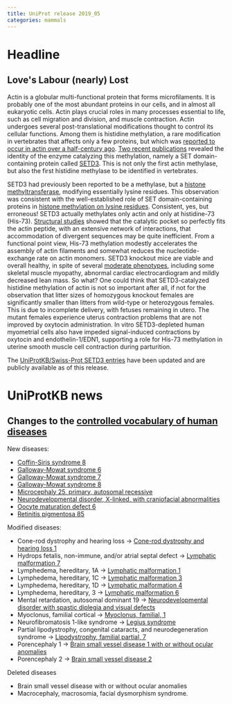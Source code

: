 ```yaml
---
title: UniProt release 2019_05
categories: mammals
---
```


# Headline

## Love's Labour (nearly) Lost

Actin is a globular multi-functional protein that forms microfilaments. It is probably one of the most abundant proteins in our cells, and in almost all eukaryotic cells. Actin plays crucial roles in many processes essential to life, such as cell migration and division, and muscle contraction. Actin undergoes several post-translational modifications thought to control its cellular functions. Among them is histidine methylation, a rare modification in vertebrates that affects only a few proteins, but which was [reported to occur in actin over a half-century ago](https://www.ncbi.nlm.nih.gov/pubmed/6056634). [Two recent publications](https://www.ncbi.nlm.nih.gov/pubmed/30526847,30626964) revealed the identity of the enzyme catalyzing this methylation, namely a SET domain-containing protein called [SETD3](http://www.uniprot.org/uniprot/?query=gene:setd3+reviewed:yes). This is not only the first actin methylase, but also the first histidine methylase to be identified in vertebrates.

SETD3 had previously been reported to be a methylase, but a [histone methyltransferase](https://www.ncbi.nlm.nih.gov/pubmed/21832073), modifying essentially lysine residues. This observation was consistent with the well-established role of SET domain-containing proteins in [histone methylation on lysine residues](https://www.ncbi.nlm.nih.gov/pubmed/10949293,12067650,12575990,14675547,16086857,17013555,19308066). Consistent, yes, but erroneous! SETD3 actually methylates only actin and only at histidine-73 (His-73). [Structural studies](https://www.ncbi.nlm.nih.gov/pubmed/30626964) showed that the catalytic pocket so perfectly fits the actin peptide, with an extensive network of interactions, that accommodation of divergent sequences may be quite inefficient. From a functional point view, His-73 methylation modestly accelerates the assembly of actin filaments and somewhat reduces the nucleotide-exchange rate on actin monomers. SETD3 knockout mice are viable and overall healthy, in spite of several [moderate phenotypes](http://www.mousephenotype.org/data/genes/MGI:1289184#section-associations), including some skeletal muscle myopathy, abnormal cardiac electrocardiogram and mildly decreased lean mass. So what? One could think that SETD3-catalyzed histidine methylation of actin is not so important after all, if not for the observation that litter sizes of homozygous knockout females are significantly smaller than litters from wild-type or heterozygous females. This is due to incomplete delivery, with fetuses remaining in utero. The mutant females experience uterus contraction problems that are not improved by oxytocin administration. In vitro SETD3-depleted human myometrial cells also have impeded signal-induced contractions by oxytocin and endothelin-1/EDN1, supporting a role for His-73 methylation in uterine smooth muscle cell contraction during parturition.

The [UniProtKB/Swiss-Prot SETD3 entries](http://www.uniprot.org/uniprot/?query=gene:setd3+reviewed:yes) have been updated and are publicly available as of this release.

# UniProtKB news

## Changes to the [controlled vocabulary of human diseases](https://ftp.uniprot.org/pub/databases/uniprot/current_release/knowledgebase/complete/docs/humdisease)

New diseases:

-   [Coffin-Siris syndrome 8](http://www.uniprot.org/diseases/DI-05497)
-   [Galloway-Mowat syndrome 6](http://www.uniprot.org/diseases/DI-05498)
-   [Galloway-Mowat syndrome 7](http://www.uniprot.org/diseases/DI-05499)
-   [Galloway-Mowat syndrome 8](http://www.uniprot.org/diseases/DI-05500)
-   [Microcephaly 25, primary, autosomal recessive](http://www.uniprot.org/diseases/DI-05495)
-   [Neurodevelopmental disorder, X-linked, with craniofacial abnormalities](http://www.uniprot.org/diseases/DI-05502)
-   [Oocyte maturation defect 6](http://www.uniprot.org/diseases/DI-05501)
-   [Retinitis pigmentosa 85](http://www.uniprot.org/diseases/DI-05496)

Modified diseases:

-   Cone-rod dystrophy and hearing loss -&gt; [Cone-rod dystrophy and hearing loss 1](http://www.uniprot.org/diseases/DI-04912)
-   Hydrops fetalis, non-immune, and/or atrial septal defect -&gt; [Lymphatic malformation 7](http://www.uniprot.org/diseases/DI-04930)
-   Lymphedema, hereditary, 1A -&gt; [Lymphatic malformation 1](http://www.uniprot.org/diseases/DI-00692)
-   Lymphedema, hereditary, 1C -&gt; [Lymphatic malformation 3](http://www.uniprot.org/diseases/DI-02795)
-   Lymphedema, hereditary, 1D -&gt; [Lymphatic malformation 4](http://www.uniprot.org/diseases/DI-04160)
-   Lymphedema, hereditary, 3 -&gt; [Lymphatic malformation 6](http://www.uniprot.org/diseases/DI-04669)
-   Mental retardation, autosomal dominant 19 -&gt; [Neurodevelopmental disorder with spastic diplegia and visual defects](http://www.uniprot.org/diseases/DI-03652)
-   Myoclonus, familial cortical -&gt; [Myoclonus, familial, 1](http://www.uniprot.org/diseases/DI-03616)
-   Neurofibromatosis 1-like syndrome -&gt; [Legius syndrome](http://www.uniprot.org/diseases/DI-02046)
-   Partial lipodystrophy, congenital cataracts, and neurodegeneration syndrome -&gt; [Lipodystrophy, familial partial, 7](http://www.uniprot.org/diseases/DI-04108)
-   Porencephaly 1 -&gt; [Brain small vessel disease 1 with or without ocular anomalies](http://www.uniprot.org/diseases/DI-02182)
-   Porencephaly 2 -&gt; [Brain small vessel disease 2](http://www.uniprot.org/diseases/DI-03378)

Deleted diseases

-   Brain small vessel disease with or without ocular anomalies
-   Macrocephaly, macrosomia, facial dysmorphism syndrome.
